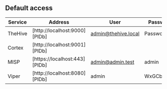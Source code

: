 



## Default access


| Service | Address | User | Password |
| ------ | ------ | ------ | ------ |
| TheHive | [http://localhost:9000][PlDb] | admin@thehive.local | Password |
| Cortex | [http://localhost:9001][PlDb] |   |  |
| MISP | [https://localhost:443][PlDb] | admin@admin.test | admin |
| Viper | [http://localhost:8080][PlDb] | admin | WxGCbfu8Ml |


